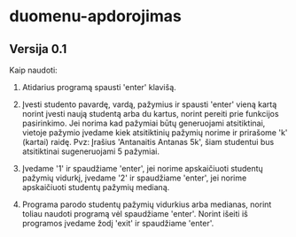 # duomenu-apdorojimas
## Versija 0.1 ##
Kaip naudoti:

1. Atidarius programą spausti 'enter' klavišą.

2. Įvesti studento pavardę, vardą, pažymius ir spausti 'enter' vieną kartą norint įvesti naują studentą arba du kartus, norint pereiti prie funkcijos pasirinkimo. Jei norima kad pažymiai būtų generuojami atsitiktinai, vietoje pažymio įvedame kiek atsitiktinių pažymių norime ir prirašome 'k' (kartai) raidę. Pvz: Įrašius 'Antanaitis Antanas 5k', šiam studentui bus atsitiktinai sugeneruojami 5 pažymiai.

3. Įvedame '1' ir spaudžiame 'enter', jei norime apskaičiuoti studentų pažymių vidurkį, įvedame '2' ir spaudžiame 'enter', jei norime apskaičiuoti studentų pažymių medianą.

4. Programa parodo studentų pažymių vidurkius arba medianas, norint toliau naudoti programą vėl spaudžiame 'enter'. Norint išeiti iš programos įvedame žodį 'exit' ir spaudžiame 'enter'.


